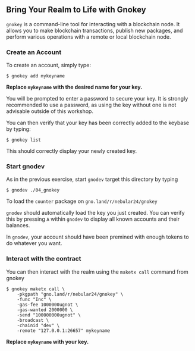 ## Bring Your Realm to Life with Gnokey

`gnokey` is a command-line tool for interacting with a blockchain node. It allows you to make blockchain transactions, publish new packages, and perform various operations with a remote or local blockchain node.

### Create an Account

To create an account, simply type:

```
$ gnokey add mykeyname
```
__Replace `mykeyname` with the desired name for your key.__

You will be prompted to enter a password to secure your key. It is strongly recommended to use a password, as using the key without one is not advisable outside of this workshop.

You can then verify that your key has been correctly added to the keybase by typing:

```
$ gnokey list
```

This should correctly display your newly created key.

### Start gnodev

As in the previous exercise, start `gnodev` target this directory by typing

```
$ gnodev ./04_gnokey
```

To load the `counter` package on `gno.land/r/nebular24/gnokey`

`gnodev` should automatically load the key you just created. You can verify this
by pressing `A` within `gnodev` to display all known accounts and their
balances. 

In `gnodev`, your account should have been premined with enough tokens
to do whatever you want.

### Interact with the contract

You can then interact with the realm using the `maketx call` command from gnokey

```
$ gnokey maketx call \
	-pkgpath "gno.land/r/nebular24/gnokey" \
	-func "Inc" \
	-gas-fee 1000000ugnot \
	-gas-wanted 2000000 \
	-send "100000000ugnot" \
	-broadcast \
	-chainid "dev" \
	-remote "127.0.0.1:26657" mykeyname
```
__Replace `mykeyname` with your key.__



